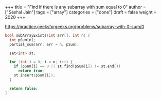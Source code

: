 +++
title = "Find if there is any subarray with sum equal to 0"
author = ["Seshal Jain"]
tags = ["array"]
categories = ["done"]
draft = false
weight = 2020
+++

<https://practice.geeksforgeeks.org/problems/subarray-with-0-sum/0>

```cpp
bool subArrayExists(int arr[], int n) {
  int pSum[n];
  partial_sum(arr, arr + n, pSum);

  set<int> st;

  for (int i = 0; i < n; i++) {
    if (pSum[i] == 0 || st.find(pSum[i]) != st.end())
      return true;
    st.insert(pSum[i]);
  }

  return false;
}
```
